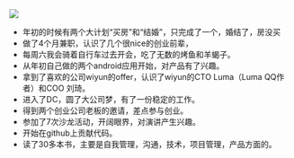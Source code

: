 <img src='https://www.digitalchina.com/statics/zhsite/images/icon/logo4.jpg'/>

* 年初的时候有两个大计划“买房”和“结婚”，只完成了一个，婚结了，房没买
* 做了4个月兼职，认识了几个很nice的创业前辈，
* 每周六我会骑着自行车过去开会，吃了无数的烤鱼和羊蝎子。
* 从年初自己做的两个android应用开始，对产品有了兴趣。
* 拿到了喜欢的公司wiyun的offer，认识了wiyun的CTO Luma（Luma QQ作者）和COO 刘琦。
* 进入了DC，圆了大公司梦，有了一份稳定的工作。
* 得到两个创业公司老板的邀请，差点参与创业。
* 参加了7次沙龙活动，开阔眼界，对演讲产生兴趣。
* 开始在github上贡献代码。
* 读了30多本书，主要是自我管理，沟通，技术，项目管理，产品方面的。
